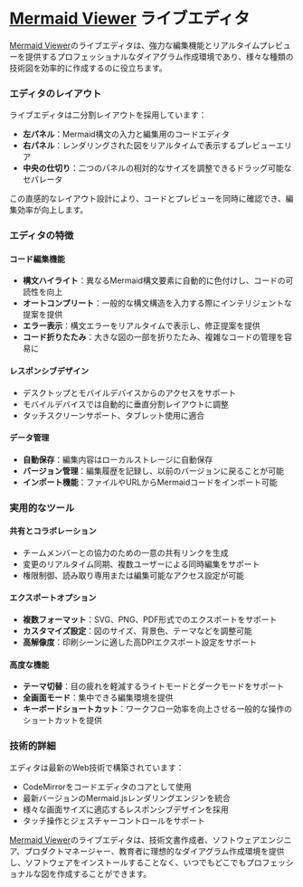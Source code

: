 # [Mermaid Viewer](https://mermaidviewer.com) ライブエディタ

[Mermaid Viewer](https://mermaidviewer.com)のライブエディタは、強力な編集機能とリアルタイムプレビューを提供するプロフェッショナルなダイアグラム作成環境であり、様々な種類の技術図を効率的に作成するのに役立ちます。

### エディタのレイアウト

ライブエディタは二分割レイアウトを採用しています：
- **左パネル**：Mermaid構文の入力と編集用のコードエディタ
- **右パネル**：レンダリングされた図をリアルタイムで表示するプレビューエリア
- **中央の仕切り**：二つのパネルの相対的なサイズを調整できるドラッグ可能なセパレータ

この直感的なレイアウト設計により、コードとプレビューを同時に確認でき、編集効率が向上します。

### エディタの特徴

#### コード編集機能
- **構文ハイライト**：異なるMermaid構文要素に自動的に色付けし、コードの可読性を向上
- **オートコンプリート**：一般的な構文構造を入力する際にインテリジェントな提案を提供
- **エラー表示**：構文エラーをリアルタイムで表示し、修正提案を提供
- **コード折りたたみ**：大きな図の一部を折りたたみ、複雑なコードの管理を容易に

#### レスポンシブデザイン
- デスクトップとモバイルデバイスからのアクセスをサポート
- モバイルデバイスでは自動的に垂直分割レイアウトに調整
- タッチスクリーンサポート、タブレット使用に適合

#### データ管理
- **自動保存**：編集内容はローカルストレージに自動保存
- **バージョン管理**：編集履歴を記録し、以前のバージョンに戻ることが可能
- **インポート機能**：ファイルやURLからMermaidコードをインポート可能

### 実用的なツール

#### 共有とコラボレーション
- チームメンバーとの協力のための一意の共有リンクを生成
- 変更のリアルタイム同期、複数ユーザーによる同時編集をサポート
- 権限制御、読み取り専用または編集可能なアクセス設定が可能

#### エクスポートオプション
- **複数フォーマット**：SVG、PNG、PDF形式でのエクスポートをサポート
- **カスタマイズ設定**：図のサイズ、背景色、テーマなどを調整可能
- **高解像度**：印刷シーンに適した高DPIエクスポート設定をサポート

#### 高度な機能
- **テーマ切替**：目の疲れを軽減するライトモードとダークモードをサポート
- **全画面モード**：集中できる編集環境を提供
- **キーボードショートカット**：ワークフロー効率を向上させる一般的な操作のショートカットを提供

### 技術的詳細

エディタは最新のWeb技術で構築されています：
- CodeMirrorをコードエディタのコアとして使用
- 最新バージョンのMermaid.jsレンダリングエンジンを統合
- 様々な画面サイズに適応するレスポンシブデザインを採用
- タッチ操作とジェスチャーコントロールをサポート

[Mermaid Viewer](https://mermaidviewer.com)のライブエディタは、技術文書作成者、ソフトウェアエンジニア、プロダクトマネージャー、教育者に理想的なダイアグラム作成環境を提供し、ソフトウェアをインストールすることなく、いつでもどこでもプロフェッショナルな図を作成することができます。 